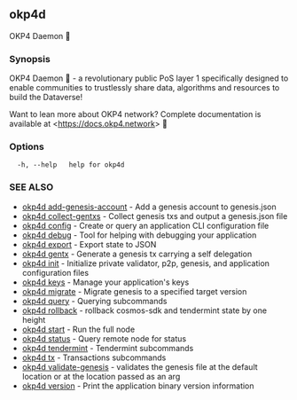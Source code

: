 ## okp4d

OKP4 Daemon 👹

### Synopsis

OKP4 Daemon 👹 - a revolutionary public PoS layer 1 specifically designed to enable communities to trustlessly share data,
algorithms and resources to build the Dataverse!

Want to lean more about OKP4 network? Complete documentation is available at &lt;https://docs.okp4.network&gt; 👀

### Options

```
  -h, --help   help for okp4d
```

### SEE ALSO

* [okp4d add-genesis-account](okp4d_add-genesis-account.md)	 - Add a genesis account to genesis.json
* [okp4d collect-gentxs](okp4d_collect-gentxs.md)	 - Collect genesis txs and output a genesis.json file
* [okp4d config](okp4d_config.md)	 - Create or query an application CLI configuration file
* [okp4d debug](okp4d_debug.md)	 - Tool for helping with debugging your application
* [okp4d export](okp4d_export.md)	 - Export state to JSON
* [okp4d gentx](okp4d_gentx.md)	 - Generate a genesis tx carrying a self delegation
* [okp4d init](okp4d_init.md)	 - Initialize private validator, p2p, genesis, and application configuration files
* [okp4d keys](okp4d_keys.md)	 - Manage your application's keys
* [okp4d migrate](okp4d_migrate.md)	 - Migrate genesis to a specified target version
* [okp4d query](okp4d_query.md)	 - Querying subcommands
* [okp4d rollback](okp4d_rollback.md)	 - rollback cosmos-sdk and tendermint state by one height
* [okp4d start](okp4d_start.md)	 - Run the full node
* [okp4d status](okp4d_status.md)	 - Query remote node for status
* [okp4d tendermint](okp4d_tendermint.md)	 - Tendermint subcommands
* [okp4d tx](okp4d_tx.md)	 - Transactions subcommands
* [okp4d validate-genesis](okp4d_validate-genesis.md)	 - validates the genesis file at the default location or at the location passed as an arg
* [okp4d version](okp4d_version.md)	 - Print the application binary version information
